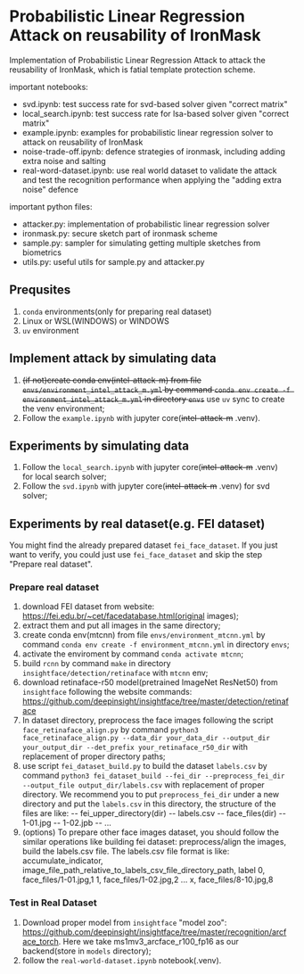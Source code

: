 # Probabilistic Linear Regression Attack on reusability of IronMask 

Implementation of Probabilistic Linear Regression Attack to attack the reusability of IronMask, which is fatial template protection scheme.


important notebooks:
- svd.ipynb:  test success rate for svd-based solver given "correct matrix"
- local_search.ipynb: test success rate for lsa-based solver given "correct matrix"
- example.ipynb: examples for probabilistic linear regression solver to attack on reusability of IronMask 
- noise-trade-off.ipynb: defence strategies of ironmask, including adding extra noise and salting
- real-word-dataset.ipynb: use real world dataset to validate the attack and test the recognition performance when applying the "adding extra noise" defence

important python files:
- attacker.py: implementation of probabilistic linear regression solver
- ironmask.py: secure sketch part of ironmask scheme
- sample.py: sampler for simulating getting multiple sketches from biometrics
- utils.py: useful utils for sample.py and attacker.py

## Prequsites

1. `conda` environments(only for preparing real dataset)
2. Linux or WSL(WINDOWS) or WINDOWS
3. `uv` environment

## Implement attack by simulating data
1. ~~(if not)create conda env(intel-attack-m) from file `envs/environment_intel_attack_m.yml` by command `conda env create -f environment_intel_attack_m.yml` in directory `envs`~~ use `uv` sync to create the venv environment;
2. Follow the `example.ipynb` with jupyter core(~~intel-attack-m~~ .venv).

## Experiments by simulating data
1. Follow the `local_search.ipynb` with jupyter core(~~intel-attack-m~~ .venv) for local search solver;
2. Follow the `svd.ipynb` with jupyter core(~~intel-attack-m~~ .venv) for svd solver;

## Experiments by real dataset(e.g. FEI dataset)

You might find the already prepared dataset `fei_face_dataset`. If you just want to verify, you could just use `fei_face_dataset` and skip the step "Prepare real dataset".

### Prepare real dataset

1. download FEI dataset from website: https://fei.edu.br/~cet/facedatabase.html(original images); 
2. extract them and put all images in the same directory;
3. create conda env(mtcnn) from file `envs/environment_mtcnn.yml` by command `conda env create -f environment_mtcnn.yml` in directory `envs`;
4. activate the enviroment by command `conda activate mtcnn`;
5. build `rcnn` by command `make` in directory `insightface/detection/retinaface` with `mtcnn` env;
6. download retinaface-r50 model(pretrained ImageNet ResNet50) from `insightface` following the website commands: https://github.com/deepinsight/insightface/tree/master/detection/retinaface
7. In dataset directory, preprocess the face images following the script `face_retinaface_align.py` by command `python3 face_retinaface_align.py --data_dir your_data_dir --output_dir your_output_dir --det_prefix your_retinaface_r50_dir` with replacement of proper directory paths;
8. use script `fei_dataset_build.py` to build the dataset `labels.csv` by command `python3 fei_dataset_build --fei_dir --preprocess_fei_dir --output_file output_dir/labels.csv` with replacement of proper directory. We recommend you to put `preprocess_fei_dir` under a new directory and put the `labels.csv` in this directory, the structure of the files are like:
    -- fei_upper_directory(dir)
       -- labels.csv
       -- face_files(dir)
          -- 1-01.jpg
          -- 1-02.jpb
          -- ...
9. (options) To prepare other face images dataset, you should follow the similar operations like building fei dataset: preprocess/align the images, build the labels.csv file. The labels.csv file format is like:
    accumulate_indicator, image_file_path_relative_to_labels_csv_file_directory_path, label
    0, face_files/1-01.jpg,1
    1, face_files/1-02.jpg,2
    ...
    x, face_files/8-10.jpg,8

### Test in Real Dataset
1. Download proper model from `insightface` "model zoo": https://github.com/deepinsight/insightface/tree/master/recognition/arcface_torch. Here we take ms1mv3_arcface_r100_fp16 as our backend(store in `models` directory);
2. follow the `real-world-dataset.ipynb` notebook(.venv).